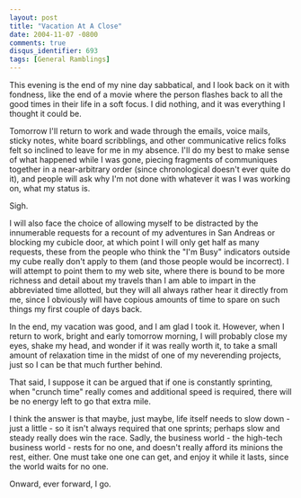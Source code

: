 ```yaml
---
layout: post
title: "Vacation At A Close"
date: 2004-11-07 -0800
comments: true
disqus_identifier: 693
tags: [General Ramblings]
---
```

This evening is the end of my nine day sabbatical, and I look back on it
with fondness, like the end of a movie where the person flashes back to
all the good times in their life in a soft focus. I did nothing, and it
was everything I thought it could be.
 
 Tomorrow I'll return to work and wade through the emails, voice mails,
sticky notes, white board scribblings, and other communicative relics
folks felt so inclined to leave for me in my absence. I'll do my best to
make sense of what happened while I was gone, piecing fragments of
communiques together in a near-arbitrary order (since chronological
doesn't ever quite do it), and people will ask why I'm not done with
whatever it was I was working on, what my status is.
 
 Sigh.
 
 I will also face the choice of allowing myself to be distracted by the
innumerable requests for a recount of my adventures in San Andreas or
blocking my cubicle door, at which point I will only get half as many
requests, these from the people who think the "I'm Busy" indicators
outside my cube really don't apply to them (and those people would be
incorrect). I will attempt to point them to my web site, where there is
bound to be more richness and detail about my travels than I am able to
impart in the abbreviated time allotted, but they will all always rather
hear it directly from me, since I obviously will have copious amounts of
time to spare on such things my first couple of days back.
 
 In the end, my vacation was good, and I am glad I took it. However,
when I return to work, bright and early tomorrow morning, I will
probably close my eyes, shake my head, and wonder if it was really worth
it, to take a small amount of relaxation time in the midst of one of my
neverending projects, just so I can be that much further behind.
 
 That said, I suppose it can be argued that if one is constantly
sprinting, when "crunch time" really comes and additional speed is
required, there will be no energy left to go that extra mile.
 
 I think the answer is that maybe, just maybe, life itself needs to slow
down - just a little - so it isn't always required that one sprints;
perhaps slow and steady really does win the race. Sadly, the business
world - the high-tech business world - rests for no one, and doesn't
really afford its minions the rest, either. One must take one one can
get, and enjoy it while it lasts, since the world waits for no one.
 
 Onward, ever forward, I go.

